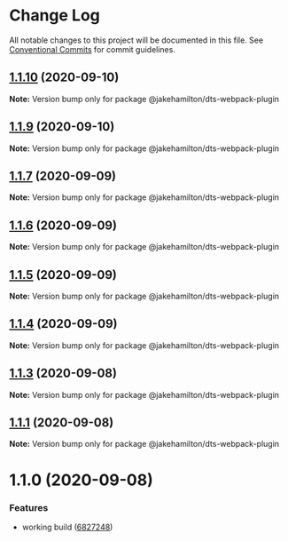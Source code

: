 # Change Log

All notable changes to this project will be documented in this file.
See [Conventional Commits](https://conventionalcommits.org) for commit guidelines.

## [1.1.10](https://github.com/jakehamilton/packages/compare/@jakehamilton/dts-webpack-plugin@1.1.9...@jakehamilton/dts-webpack-plugin@1.1.10) (2020-09-10)

**Note:** Version bump only for package @jakehamilton/dts-webpack-plugin





## [1.1.9](https://github.com/jakehamilton/packages/compare/@jakehamilton/dts-webpack-plugin@1.1.7...@jakehamilton/dts-webpack-plugin@1.1.9) (2020-09-10)

**Note:** Version bump only for package @jakehamilton/dts-webpack-plugin





## [1.1.7](https://github.com/jakehamilton/packages/compare/@jakehamilton/dts-webpack-plugin@1.1.6...@jakehamilton/dts-webpack-plugin@1.1.7) (2020-09-09)

**Note:** Version bump only for package @jakehamilton/dts-webpack-plugin





## [1.1.6](https://github.com/jakehamilton/packages/compare/@jakehamilton/dts-webpack-plugin@1.1.5...@jakehamilton/dts-webpack-plugin@1.1.6) (2020-09-09)

**Note:** Version bump only for package @jakehamilton/dts-webpack-plugin

## [1.1.5](https://github.com/jakehamilton/packages/compare/@jakehamilton/dts-webpack-plugin@1.1.4...@jakehamilton/dts-webpack-plugin@1.1.5) (2020-09-09)

**Note:** Version bump only for package @jakehamilton/dts-webpack-plugin

## [1.1.4](https://github.com/jakehamilton/packages/compare/@jakehamilton/dts-webpack-plugin@1.1.3...@jakehamilton/dts-webpack-plugin@1.1.4) (2020-09-09)

**Note:** Version bump only for package @jakehamilton/dts-webpack-plugin

## [1.1.3](https://github.com/jakehamilton/packages/compare/@jakehamilton/dts-webpack-plugin@1.1.2...@jakehamilton/dts-webpack-plugin@1.1.3) (2020-09-08)

**Note:** Version bump only for package @jakehamilton/dts-webpack-plugin

## [1.1.1](https://github.com/jakehamilton/packages/compare/@jakehamilton/dts-webpack-plugin@1.1.0...@jakehamilton/dts-webpack-plugin@1.1.1) (2020-09-08)

**Note:** Version bump only for package @jakehamilton/dts-webpack-plugin

# 1.1.0 (2020-09-08)

### Features

-   working build ([6827248](https://github.com/jakehamilton/packages/commit/68272481af73afe523fe0dab585619cc3f6bf430))
